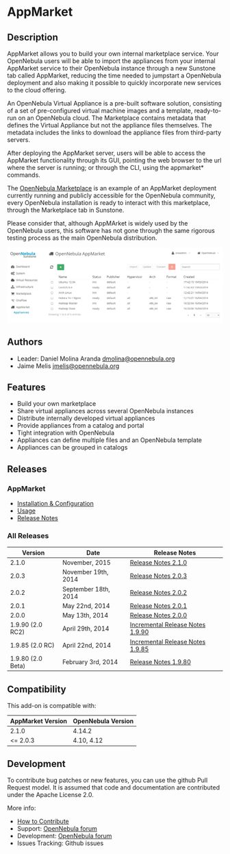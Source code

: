 # AppMarket

## Description

AppMarket allows you to build your own internal marketplace service. Your OpenNebula users will be able to import the appliances from your internal AppMarket service to their OpenNebula instance through a new Sunstone tab called AppMarket, reducing the time needed to jumpstart a OpenNebula deployment and also making it possible to quickly incorporate new services to the cloud offering.

An OpenNebula Virtual Appliance is a pre-built software solution, consisting of a set of pre-configured virtual machine images and a template, ready-to-run on an OpenNebula cloud. The Marketplace contains metadata that defines the Virtual Appliance but not the appliance files themselves. The metadata includes the links to download the appliance files from third-party servers.

After deploying the AppMarket server, users will be able to access the AppMarket functionality through its GUI, pointing the web browser to the url where the server is running; or through the CLI, using the appmarket* commands.

The [OpenNebula Marketplace](http://marketplace.opennebula.systems/appliance) is an example of an AppMarket deployment currently running and publicly accessible for the OpenNebula community, every OpenNebula installation is ready to interact with this marketplace, through the Marketplace tab in Sunstone.

Please consider that, although AppMArket is widely used by the OpenNebula users, this software has not gone through the same rigorous testing process as the main OpenNebula distribution.

![market1306](doc/images/list_appliance_from_sunstone.png)

## Authors

* Leader: Daniel Molina Aranda dmolina@opennebula.org
* Jaime Melis jmelis@opennebula.org

## Features

* Build your own marketplace
* Share virtual appliances across several OpenNebula instances
* Distribute internally developed virtual appliances
* Provide appliances from a catalog and portal
* Tight integration with OpenNebula
* Appliances can define multiple files and an OpenNebula template
* Appliances can be grouped in catalogs

## Releases

### AppMarket

* [Installation & Configuration](doc/installation_and_configuration.md)
* [Usage](doc/usage.md)
* [Release Notes](doc/release_notes/appmarket-2.1.0.md)

### All Releases

|      Version      |        Date          |                               Release Notes                               |
| ----------------- | -------------------- | ------------------------------------------------------------------------- |
| 2.1.0             | November, 2015       | [Release Notes 2.1.0](doc/release_notes/appmarket-2.1.0.md)               |
| 2.0.3             | November 19th, 2014  | [Release Notes 2.0.3](doc/release_notes/appmarket-2.0.3.md)               |
| 2.0.2             | September 18th, 2014 | [Release Notes 2.0.2](doc/release_notes/appmarket-2.0.2.md)               |
| 2.0.1             | May 22nd, 2014       | [Release Notes 2.0.1](doc/release_notes/appmarket-2.0.1.md)               |
| 2.0.0             | May 13th, 2014       | [Release Notes 2.0.0](doc/release_notes/appmarket-2.0.0.md)               |
| 1.9.90 (2.0 RC2)  | April 29th, 2014     | [Incremental Release Notes 1.9.90](doc/release_notes/appmarket-1.9.90.md) |
| 1.9.85 (2.0 RC)   | April 22nd, 2014     | [Incremental Release Notes 1.9.85](doc/release_notes/appmarket-1.9.85.md) |
| 1.9.80 (2.0 Beta) | February 3rd, 2014   | [Release Notes 1.9.80](doc/release_notes/appmarket-1.9.80.md)             |

## Compatibility

This add-on is compatible with:

| AppMarket Version | OpenNebula Version |
| ----------------- | ------------------ |
| 2.1.0             | 4.14.2             |
| <= 2.0.3          | 4.10, 4.12         |

## Development

To contribute bug patches or new features, you can use the github Pull Request model. It is assumed that code and documentation are contributed under the Apache License 2.0.

More info:
* [How to Contribute](http://opennebula.org/software:add-ons#how_to_contribute_to_an_existing_add-on)
* Support: [OpenNebula forum](https://forum.opennebula.org/c/support)
* Development: [OpenNebula forum](https://forum.opennebula.org/c/development)
* Issues Tracking: Github issues
